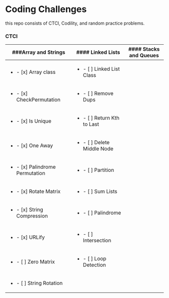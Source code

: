 # Coding Challenges

this repo consists of CTCI, Codility, and random practice problems.

### CTCI

| ###Array and Strings                           | #### Linked Lists                           | #### Stacks and Queues |
| ---------------------------------------------- | ------------------------------------------- | ---------------------- |
| <ul><li>- [x] Array class </li></ul>           | <ul><li>- [ ] Linked List Class </li></ul>  |
| <ul><li>- [x] CheckPermutation </li></ul>      | <ul><li>- [ ] Remove Dups </li></ul>        |
| <ul><li>- [x] Is Unique </li></ul>             | <ul><li>- [ ] Return Kth to Last </li></ul> |
| <ul><li>- [x] One Away </li></ul>              | <ul><li>- [ ] Delete Middle Node </li></ul> |
| <ul><li>- [x] Palindrome Permutation</li></ul> | <ul><li>- [ ] Partition </li></ul>          |
| <ul><li>- [x] Rotate Matrix </li></ul>         | <ul><li>- [ ] Sum Lists </li></ul>          |
| <ul><li>- [x] String Compression </li></ul>    | <ul><li>- [ ] Palindrome </li></ul>         |
| <ul><li>- [x] URLify </li></ul>                | <ul><li>- [ ] Intersection </li></ul>       |
| <ul><li>- [ ] Zero Matrix </li></ul>           | <ul><li>- [ ] Loop Detection </li></ul>     |
| <ul><li>- [ ] String Rotation </li></ul>       |
